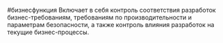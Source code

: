 #бизнесфункция 
Включает в себя контроль соответствия разработок бизнес-требованиям, требованиям по производительности и параметрам безопасности, а также контроль влияния разработок на текущие бизнес-процессы.